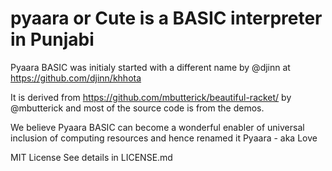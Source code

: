 # pyaara or Cute is a BASIC interpreter in Punjabi 

Pyaara BASIC was initialy started with a different name by @djinn at https://github.com/djinn/khhota

It is derived from https://github.com/mbutterick/beautiful-racket/ by @mbutterick and most of the 
source code is from the demos.

We believe Pyaara BASIC can become a wonderful enabler of
universal inclusion of computing resources and hence renamed it Pyaara - aka Love 

MIT License
See details in LICENSE.md
